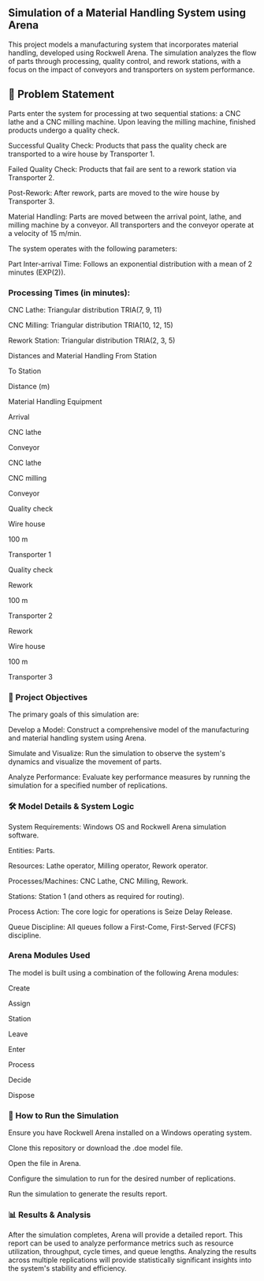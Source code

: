 ## Simulation of a Material Handling System using Arena
This project models a manufacturing system that incorporates material handling, developed using Rockwell Arena. The simulation analyzes the flow of parts through processing, quality control, and rework stations, with a focus on the impact of conveyors and transporters on system performance.

## 📝 Problem Statement
Parts enter the system for processing at two sequential stations: a CNC lathe and a CNC milling machine. Upon leaving the milling machine, finished products undergo a quality check.

Successful Quality Check: Products that pass the quality check are transported to a wire house by Transporter 1.

Failed Quality Check: Products that fail are sent to a rework station via Transporter 2.

Post-Rework: After rework, parts are moved to the wire house by Transporter 3.

Material Handling: Parts are moved between the arrival point, lathe, and milling machine by a conveyor. All transporters and the conveyor operate at a velocity of 15 m/min.

The system operates with the following parameters:

Part Inter-arrival Time: Follows an exponential distribution with a mean of 2 minutes (EXP(2)).

### Processing Times (in minutes):

CNC Lathe: Triangular distribution TRIA(7, 9, 11)

CNC Milling: Triangular distribution TRIA(10, 12, 15)

Rework Station: Triangular distribution TRIA(2, 3, 5)

Distances and Material Handling
From Station

To Station

Distance (m)

Material Handling Equipment

Arrival

CNC lathe



Conveyor

CNC lathe

CNC milling



Conveyor

Quality check

Wire house

100 m

Transporter 1

Quality check

Rework

100 m

Transporter 2

Rework

Wire house

100 m

Transporter 3

### 🎯 Project Objectives
The primary goals of this simulation are:

Develop a Model: Construct a comprehensive model of the manufacturing and material handling system using Arena.

Simulate and Visualize: Run the simulation to observe the system's dynamics and visualize the movement of parts.

Analyze Performance: Evaluate key performance measures by running the simulation for a specified number of replications.

### 🛠️ Model Details & System Logic
System Requirements: Windows OS and Rockwell Arena simulation software.

Entities: Parts.

Resources: Lathe operator, Milling operator, Rework operator.

Processes/Machines: CNC Lathe, CNC Milling, Rework.

Stations: Station 1 (and others as required for routing).

Process Action: The core logic for operations is Seize Delay Release.

Queue Discipline: All queues follow a First-Come, First-Served (FCFS) discipline.

### Arena Modules Used
The model is built using a combination of the following Arena modules:

Create

Assign

Station

Leave

Enter

Process

Decide

Dispose

### 🚀 How to Run the Simulation
Ensure you have Rockwell Arena installed on a Windows operating system.

Clone this repository or download the .doe model file.

Open the file in Arena.

Configure the simulation to run for the desired number of replications.

Run the simulation to generate the results report.

### 📊 Results & Analysis
After the simulation completes, Arena will provide a detailed report. This report can be used to analyze performance metrics such as resource utilization, throughput, cycle times, and queue lengths. Analyzing the results across multiple replications will provide statistically significant insights into the system's stability and efficiency.
